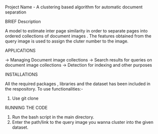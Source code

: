 Project Name - A clustering based algorithm for automatic document separation

BRIEF Description

A model to estimate inter page similarity in order to separate pages into ordered collections of document images . The features obtained from the query image is used to assign the cluter number to the image.

APPLICATIONS

-> Managing Document image collections
-> Search results for queries on document image collections
-> Detection for indexing and other purposes 

INSTALLATIONS

All the required packages , libraries and the dataset has been included in the respository. To use functionalities:-
1) Use git clone <repository link> 

RUNNING THE CODE

1) Run the bash script in the main directory.
2) Enter the path/link to the query image you wanna cluster into the given dataset.


